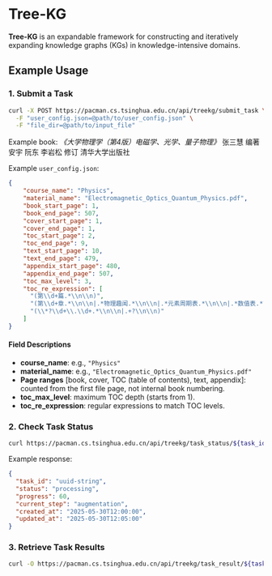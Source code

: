 # Tree-KG

**Tree-KG** is an expandable framework for constructing and iteratively expanding knowledge graphs (KGs) in knowledge-intensive domains.

## Example Usage

### 1. Submit a Task

```bash
curl -X POST https://pacman.cs.tsinghua.edu.cn/api/treekg/submit_task \
  -F "user_config.json=@path/to/user_config.json" \
  -F "file_dir=@path/to/input_file"
````

Example book:
*《大学物理学（第4版）电磁学、光学、量子物理》*
张三慧 编著 安宇 阮东 李岩松 修订
清华大学出版社

Example `user_config.json`:

```json
{
    "course_name": "Physics",
    "material_name": "Electromagnetic_Optics_Quantum_Physics.pdf",
    "book_start_page": 1,
    "book_end_page": 507,
    "cover_start_page": 1,
    "cover_end_page": 1,
    "toc_start_page": 2,
    "toc_end_page": 9,
    "text_start_page": 10,
    "text_end_page": 479,
    "appendix_start_page": 480,
    "appendix_end_page": 507,
    "toc_max_level": 3,
    "toc_re_expression": [
      "(第\\d+篇.*\\n\\n)",
      "(第\\d+章.*\\n\\n|.*物理趣闻.*\\n\\n|.*元素周期表.*\\n\\n|.*数值表.*\\n\\n|.*部分习题答案.*\\n\\n|.*索引.*\\n\\n)",
      "(\\*?\\d+\\.\\d+.*\\n\\n|.+?\\n\\n)"
    ]
}
```

#### Field Descriptions

* **course\_name**: e.g., `"Physics"`
* **material\_name**: e.g., `"Electromagnetic_Optics_Quantum_Physics.pdf"`
* **Page ranges** [book, cover, TOC (table of contents), text, appendix]: counted from the first file page, not internal book numbering.
* **toc\_max\_level**: maximum TOC depth (starts from 1).
* **toc\_re\_expression**: regular expressions to match TOC levels.


### 2. Check Task Status

```bash
curl https://pacman.cs.tsinghua.edu.cn/api/treekg/task_status/${task_id}
```

Example response:

```json
{
  "task_id": "uuid-string",
  "status": "processing",
  "progress": 60,
  "current_step": "augmentation",
  "created_at": "2025-05-30T12:00:00",
  "updated_at": "2025-05-30T12:05:00"
}
```

### 3. Retrieve Task Results

```bash
curl -O https://pacman.cs.tsinghua.edu.cn/api/treekg/task_result/${task_id}
```